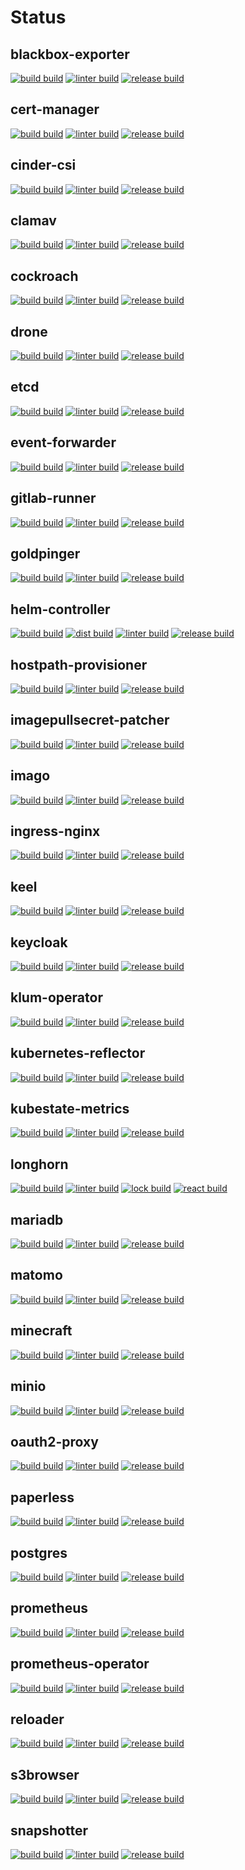 # Status

## blackbox-exporter
[![build build](https://github.com/kustomhippie/blackbox-exporter/actions/workflows/build.yml/badge.svg)](https://github.com/kustomhippie/blackbox-exporter/actions/workflows/build.yml) [![linter build](https://github.com/kustomhippie/blackbox-exporter/actions/workflows/linter.yml/badge.svg)](https://github.com/kustomhippie/blackbox-exporter/actions/workflows/linter.yml) [![release build](https://github.com/kustomhippie/blackbox-exporter/actions/workflows/release.yml/badge.svg)](https://github.com/kustomhippie/blackbox-exporter/actions/workflows/release.yml)

## cert-manager
[![build build](https://github.com/kustomhippie/cert-manager/actions/workflows/build.yml/badge.svg)](https://github.com/kustomhippie/cert-manager/actions/workflows/build.yml) [![linter build](https://github.com/kustomhippie/cert-manager/actions/workflows/linter.yml/badge.svg)](https://github.com/kustomhippie/cert-manager/actions/workflows/linter.yml) [![release build](https://github.com/kustomhippie/cert-manager/actions/workflows/release.yml/badge.svg)](https://github.com/kustomhippie/cert-manager/actions/workflows/release.yml)

## cinder-csi
[![build build](https://github.com/kustomhippie/cinder-csi/actions/workflows/build.yml/badge.svg)](https://github.com/kustomhippie/cinder-csi/actions/workflows/build.yml) [![linter build](https://github.com/kustomhippie/cinder-csi/actions/workflows/linter.yml/badge.svg)](https://github.com/kustomhippie/cinder-csi/actions/workflows/linter.yml) [![release build](https://github.com/kustomhippie/cinder-csi/actions/workflows/release.yml/badge.svg)](https://github.com/kustomhippie/cinder-csi/actions/workflows/release.yml)

## clamav
[![build build](https://github.com/kustomhippie/clamav/actions/workflows/build.yml/badge.svg)](https://github.com/kustomhippie/clamav/actions/workflows/build.yml) [![linter build](https://github.com/kustomhippie/clamav/actions/workflows/linter.yml/badge.svg)](https://github.com/kustomhippie/clamav/actions/workflows/linter.yml) [![release build](https://github.com/kustomhippie/clamav/actions/workflows/release.yml/badge.svg)](https://github.com/kustomhippie/clamav/actions/workflows/release.yml)

## cockroach
[![build build](https://github.com/kustomhippie/cockroach/actions/workflows/build.yml/badge.svg)](https://github.com/kustomhippie/cockroach/actions/workflows/build.yml) [![linter build](https://github.com/kustomhippie/cockroach/actions/workflows/linter.yml/badge.svg)](https://github.com/kustomhippie/cockroach/actions/workflows/linter.yml) [![release build](https://github.com/kustomhippie/cockroach/actions/workflows/release.yml/badge.svg)](https://github.com/kustomhippie/cockroach/actions/workflows/release.yml)

## drone
[![build build](https://github.com/kustomhippie/drone/actions/workflows/build.yml/badge.svg)](https://github.com/kustomhippie/drone/actions/workflows/build.yml) [![linter build](https://github.com/kustomhippie/drone/actions/workflows/linter.yml/badge.svg)](https://github.com/kustomhippie/drone/actions/workflows/linter.yml) [![release build](https://github.com/kustomhippie/drone/actions/workflows/release.yml/badge.svg)](https://github.com/kustomhippie/drone/actions/workflows/release.yml)

## etcd
[![build build](https://github.com/kustomhippie/etcd/actions/workflows/build.yml/badge.svg)](https://github.com/kustomhippie/etcd/actions/workflows/build.yml) [![linter build](https://github.com/kustomhippie/etcd/actions/workflows/linter.yml/badge.svg)](https://github.com/kustomhippie/etcd/actions/workflows/linter.yml) [![release build](https://github.com/kustomhippie/etcd/actions/workflows/release.yml/badge.svg)](https://github.com/kustomhippie/etcd/actions/workflows/release.yml)

## event-forwarder
[![build build](https://github.com/kustomhippie/event-forwarder/actions/workflows/build.yml/badge.svg)](https://github.com/kustomhippie/event-forwarder/actions/workflows/build.yml) [![linter build](https://github.com/kustomhippie/event-forwarder/actions/workflows/linter.yml/badge.svg)](https://github.com/kustomhippie/event-forwarder/actions/workflows/linter.yml) [![release build](https://github.com/kustomhippie/event-forwarder/actions/workflows/release.yml/badge.svg)](https://github.com/kustomhippie/event-forwarder/actions/workflows/release.yml)

## gitlab-runner
[![build build](https://github.com/kustomhippie/gitlab-runner/actions/workflows/build.yml/badge.svg)](https://github.com/kustomhippie/gitlab-runner/actions/workflows/build.yml) [![linter build](https://github.com/kustomhippie/gitlab-runner/actions/workflows/linter.yml/badge.svg)](https://github.com/kustomhippie/gitlab-runner/actions/workflows/linter.yml) [![release build](https://github.com/kustomhippie/gitlab-runner/actions/workflows/release.yml/badge.svg)](https://github.com/kustomhippie/gitlab-runner/actions/workflows/release.yml)

## goldpinger
[![build build](https://github.com/kustomhippie/goldpinger/actions/workflows/build.yml/badge.svg)](https://github.com/kustomhippie/goldpinger/actions/workflows/build.yml) [![linter build](https://github.com/kustomhippie/goldpinger/actions/workflows/linter.yml/badge.svg)](https://github.com/kustomhippie/goldpinger/actions/workflows/linter.yml) [![release build](https://github.com/kustomhippie/goldpinger/actions/workflows/release.yml/badge.svg)](https://github.com/kustomhippie/goldpinger/actions/workflows/release.yml)

## helm-controller
[![build build](https://github.com/kustomhippie/helm-controller/actions/workflows/build.yml/badge.svg)](https://github.com/kustomhippie/helm-controller/actions/workflows/build.yml) [![dist build](https://github.com/kustomhippie/helm-controller/actions/workflows/dist.yml/badge.svg)](https://github.com/kustomhippie/helm-controller/actions/workflows/dist.yml) [![linter build](https://github.com/kustomhippie/helm-controller/actions/workflows/linter.yml/badge.svg)](https://github.com/kustomhippie/helm-controller/actions/workflows/linter.yml) [![release build](https://github.com/kustomhippie/helm-controller/actions/workflows/release.yml/badge.svg)](https://github.com/kustomhippie/helm-controller/actions/workflows/release.yml)

## hostpath-provisioner
[![build build](https://github.com/kustomhippie/hostpath-provisioner/actions/workflows/build.yml/badge.svg)](https://github.com/kustomhippie/hostpath-provisioner/actions/workflows/build.yml) [![linter build](https://github.com/kustomhippie/hostpath-provisioner/actions/workflows/linter.yml/badge.svg)](https://github.com/kustomhippie/hostpath-provisioner/actions/workflows/linter.yml) [![release build](https://github.com/kustomhippie/hostpath-provisioner/actions/workflows/release.yml/badge.svg)](https://github.com/kustomhippie/hostpath-provisioner/actions/workflows/release.yml)

## imagepullsecret-patcher
[![build build](https://github.com/kustomhippie/imagepullsecret-patcher/actions/workflows/build.yml/badge.svg)](https://github.com/kustomhippie/imagepullsecret-patcher/actions/workflows/build.yml) [![linter build](https://github.com/kustomhippie/imagepullsecret-patcher/actions/workflows/linter.yml/badge.svg)](https://github.com/kustomhippie/imagepullsecret-patcher/actions/workflows/linter.yml) [![release build](https://github.com/kustomhippie/imagepullsecret-patcher/actions/workflows/release.yml/badge.svg)](https://github.com/kustomhippie/imagepullsecret-patcher/actions/workflows/release.yml)

## imago
[![build build](https://github.com/kustomhippie/imago/actions/workflows/build.yml/badge.svg)](https://github.com/kustomhippie/imago/actions/workflows/build.yml) [![linter build](https://github.com/kustomhippie/imago/actions/workflows/linter.yml/badge.svg)](https://github.com/kustomhippie/imago/actions/workflows/linter.yml) [![release build](https://github.com/kustomhippie/imago/actions/workflows/release.yml/badge.svg)](https://github.com/kustomhippie/imago/actions/workflows/release.yml)

## ingress-nginx
[![build build](https://github.com/kustomhippie/ingress-nginx/actions/workflows/build.yml/badge.svg)](https://github.com/kustomhippie/ingress-nginx/actions/workflows/build.yml) [![linter build](https://github.com/kustomhippie/ingress-nginx/actions/workflows/linter.yml/badge.svg)](https://github.com/kustomhippie/ingress-nginx/actions/workflows/linter.yml) [![release build](https://github.com/kustomhippie/ingress-nginx/actions/workflows/release.yml/badge.svg)](https://github.com/kustomhippie/ingress-nginx/actions/workflows/release.yml)

## keel
[![build build](https://github.com/kustomhippie/keel/actions/workflows/build.yml/badge.svg)](https://github.com/kustomhippie/keel/actions/workflows/build.yml) [![linter build](https://github.com/kustomhippie/keel/actions/workflows/linter.yml/badge.svg)](https://github.com/kustomhippie/keel/actions/workflows/linter.yml) [![release build](https://github.com/kustomhippie/keel/actions/workflows/release.yml/badge.svg)](https://github.com/kustomhippie/keel/actions/workflows/release.yml)

## keycloak
[![build build](https://github.com/kustomhippie/keycloak/actions/workflows/build.yml/badge.svg)](https://github.com/kustomhippie/keycloak/actions/workflows/build.yml) [![linter build](https://github.com/kustomhippie/keycloak/actions/workflows/linter.yml/badge.svg)](https://github.com/kustomhippie/keycloak/actions/workflows/linter.yml) [![release build](https://github.com/kustomhippie/keycloak/actions/workflows/release.yml/badge.svg)](https://github.com/kustomhippie/keycloak/actions/workflows/release.yml)

## klum-operator
[![build build](https://github.com/kustomhippie/klum-operator/actions/workflows/build.yml/badge.svg)](https://github.com/kustomhippie/klum-operator/actions/workflows/build.yml) [![linter build](https://github.com/kustomhippie/klum-operator/actions/workflows/linter.yml/badge.svg)](https://github.com/kustomhippie/klum-operator/actions/workflows/linter.yml) [![release build](https://github.com/kustomhippie/klum-operator/actions/workflows/release.yml/badge.svg)](https://github.com/kustomhippie/klum-operator/actions/workflows/release.yml)

## kubernetes-reflector
[![build build](https://github.com/kustomhippie/kubernetes-reflector/actions/workflows/build.yml/badge.svg)](https://github.com/kustomhippie/kubernetes-reflector/actions/workflows/build.yml) [![linter build](https://github.com/kustomhippie/kubernetes-reflector/actions/workflows/linter.yml/badge.svg)](https://github.com/kustomhippie/kubernetes-reflector/actions/workflows/linter.yml) [![release build](https://github.com/kustomhippie/kubernetes-reflector/actions/workflows/release.yml/badge.svg)](https://github.com/kustomhippie/kubernetes-reflector/actions/workflows/release.yml)

## kubestate-metrics
[![build build](https://github.com/kustomhippie/kubestate-metrics/actions/workflows/build.yml/badge.svg)](https://github.com/kustomhippie/kubestate-metrics/actions/workflows/build.yml) [![linter build](https://github.com/kustomhippie/kubestate-metrics/actions/workflows/linter.yml/badge.svg)](https://github.com/kustomhippie/kubestate-metrics/actions/workflows/linter.yml) [![release build](https://github.com/kustomhippie/kubestate-metrics/actions/workflows/release.yml/badge.svg)](https://github.com/kustomhippie/kubestate-metrics/actions/workflows/release.yml)

## longhorn
[![build build](https://github.com/kustomhippie/longhorn/actions/workflows/build.yml/badge.svg)](https://github.com/kustomhippie/longhorn/actions/workflows/build.yml) [![linter build](https://github.com/kustomhippie/longhorn/actions/workflows/linter.yml/badge.svg)](https://github.com/kustomhippie/longhorn/actions/workflows/linter.yml) [![lock build](https://github.com/kustomhippie/longhorn/actions/workflows/lock.yml/badge.svg)](https://github.com/kustomhippie/longhorn/actions/workflows/lock.yml) [![react build](https://github.com/kustomhippie/longhorn/actions/workflows/react.yml/badge.svg)](https://github.com/kustomhippie/longhorn/actions/workflows/react.yml)

## mariadb
[![build build](https://github.com/kustomhippie/mariadb/actions/workflows/build.yml/badge.svg)](https://github.com/kustomhippie/mariadb/actions/workflows/build.yml) [![linter build](https://github.com/kustomhippie/mariadb/actions/workflows/linter.yml/badge.svg)](https://github.com/kustomhippie/mariadb/actions/workflows/linter.yml) [![release build](https://github.com/kustomhippie/mariadb/actions/workflows/release.yml/badge.svg)](https://github.com/kustomhippie/mariadb/actions/workflows/release.yml)

## matomo
[![build build](https://github.com/kustomhippie/matomo/actions/workflows/build.yml/badge.svg)](https://github.com/kustomhippie/matomo/actions/workflows/build.yml) [![linter build](https://github.com/kustomhippie/matomo/actions/workflows/linter.yml/badge.svg)](https://github.com/kustomhippie/matomo/actions/workflows/linter.yml) [![release build](https://github.com/kustomhippie/matomo/actions/workflows/release.yml/badge.svg)](https://github.com/kustomhippie/matomo/actions/workflows/release.yml)

## minecraft
[![build build](https://github.com/kustomhippie/minecraft/actions/workflows/build.yml/badge.svg)](https://github.com/kustomhippie/minecraft/actions/workflows/build.yml) [![linter build](https://github.com/kustomhippie/minecraft/actions/workflows/linter.yml/badge.svg)](https://github.com/kustomhippie/minecraft/actions/workflows/linter.yml) [![release build](https://github.com/kustomhippie/minecraft/actions/workflows/release.yml/badge.svg)](https://github.com/kustomhippie/minecraft/actions/workflows/release.yml)

## minio
[![build build](https://github.com/kustomhippie/minio/actions/workflows/build.yml/badge.svg)](https://github.com/kustomhippie/minio/actions/workflows/build.yml) [![linter build](https://github.com/kustomhippie/minio/actions/workflows/linter.yml/badge.svg)](https://github.com/kustomhippie/minio/actions/workflows/linter.yml) [![release build](https://github.com/kustomhippie/minio/actions/workflows/release.yml/badge.svg)](https://github.com/kustomhippie/minio/actions/workflows/release.yml)

## oauth2-proxy
[![build build](https://github.com/kustomhippie/oauth2-proxy/actions/workflows/build.yml/badge.svg)](https://github.com/kustomhippie/oauth2-proxy/actions/workflows/build.yml) [![linter build](https://github.com/kustomhippie/oauth2-proxy/actions/workflows/linter.yml/badge.svg)](https://github.com/kustomhippie/oauth2-proxy/actions/workflows/linter.yml) [![release build](https://github.com/kustomhippie/oauth2-proxy/actions/workflows/release.yml/badge.svg)](https://github.com/kustomhippie/oauth2-proxy/actions/workflows/release.yml)

## paperless
[![build build](https://github.com/kustomhippie/paperless/actions/workflows/build.yml/badge.svg)](https://github.com/kustomhippie/paperless/actions/workflows/build.yml) [![linter build](https://github.com/kustomhippie/paperless/actions/workflows/linter.yml/badge.svg)](https://github.com/kustomhippie/paperless/actions/workflows/linter.yml) [![release build](https://github.com/kustomhippie/paperless/actions/workflows/release.yml/badge.svg)](https://github.com/kustomhippie/paperless/actions/workflows/release.yml)

## postgres
[![build build](https://github.com/kustomhippie/postgres/actions/workflows/build.yml/badge.svg)](https://github.com/kustomhippie/postgres/actions/workflows/build.yml) [![linter build](https://github.com/kustomhippie/postgres/actions/workflows/linter.yml/badge.svg)](https://github.com/kustomhippie/postgres/actions/workflows/linter.yml) [![release build](https://github.com/kustomhippie/postgres/actions/workflows/release.yml/badge.svg)](https://github.com/kustomhippie/postgres/actions/workflows/release.yml)

## prometheus
[![build build](https://github.com/kustomhippie/prometheus/actions/workflows/build.yml/badge.svg)](https://github.com/kustomhippie/prometheus/actions/workflows/build.yml) [![linter build](https://github.com/kustomhippie/prometheus/actions/workflows/linter.yml/badge.svg)](https://github.com/kustomhippie/prometheus/actions/workflows/linter.yml) [![release build](https://github.com/kustomhippie/prometheus/actions/workflows/release.yml/badge.svg)](https://github.com/kustomhippie/prometheus/actions/workflows/release.yml)

## prometheus-operator
[![build build](https://github.com/kustomhippie/prometheus-operator/actions/workflows/build.yml/badge.svg)](https://github.com/kustomhippie/prometheus-operator/actions/workflows/build.yml) [![linter build](https://github.com/kustomhippie/prometheus-operator/actions/workflows/linter.yml/badge.svg)](https://github.com/kustomhippie/prometheus-operator/actions/workflows/linter.yml) [![release build](https://github.com/kustomhippie/prometheus-operator/actions/workflows/release.yml/badge.svg)](https://github.com/kustomhippie/prometheus-operator/actions/workflows/release.yml)

## reloader
[![build build](https://github.com/kustomhippie/reloader/actions/workflows/build.yml/badge.svg)](https://github.com/kustomhippie/reloader/actions/workflows/build.yml) [![linter build](https://github.com/kustomhippie/reloader/actions/workflows/linter.yml/badge.svg)](https://github.com/kustomhippie/reloader/actions/workflows/linter.yml) [![release build](https://github.com/kustomhippie/reloader/actions/workflows/release.yml/badge.svg)](https://github.com/kustomhippie/reloader/actions/workflows/release.yml)

## s3browser
[![build build](https://github.com/kustomhippie/s3browser/actions/workflows/build.yml/badge.svg)](https://github.com/kustomhippie/s3browser/actions/workflows/build.yml) [![linter build](https://github.com/kustomhippie/s3browser/actions/workflows/linter.yml/badge.svg)](https://github.com/kustomhippie/s3browser/actions/workflows/linter.yml) [![release build](https://github.com/kustomhippie/s3browser/actions/workflows/release.yml/badge.svg)](https://github.com/kustomhippie/s3browser/actions/workflows/release.yml)

## snapshotter
[![build build](https://github.com/kustomhippie/snapshotter/actions/workflows/build.yml/badge.svg)](https://github.com/kustomhippie/snapshotter/actions/workflows/build.yml) [![linter build](https://github.com/kustomhippie/snapshotter/actions/workflows/linter.yml/badge.svg)](https://github.com/kustomhippie/snapshotter/actions/workflows/linter.yml) [![release build](https://github.com/kustomhippie/snapshotter/actions/workflows/release.yml/badge.svg)](https://github.com/kustomhippie/snapshotter/actions/workflows/release.yml)
